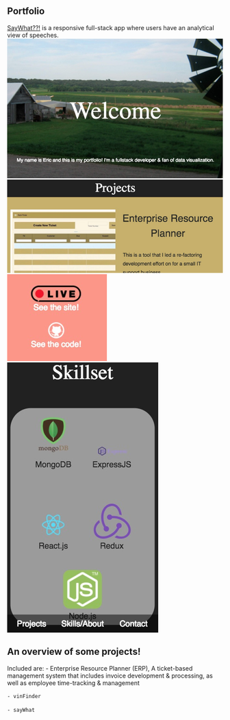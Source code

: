 ## Portfolio
<a href="say-what.netlify.com">SayWhat??!</a> is a responsive full-stack app where users have an analytical view of speeches.
![Alt text](imgs/port/welcome.jpg?raw=true "Welcome")
![Alt text](imgs/port/projects.jpg?raw=true "Projects Overview")
![Alt text](imgs/port/links.jpg?raw=true "Links to Projects")
![Alt text](imgs/port/responsive.jpg?raw=true "Responsive design")

## An overview of some projects! 
Included are:
	- Enterprise Resource Planner (ERP),
		A ticket-based management system that includes invoice development & processing, as well as employee time-tracking & management

	- vinFinder

	- sayWhat